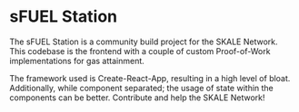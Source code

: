 # sFUEL Station

The sFUEL Station is a community build project for the SKALE Network.
This codebase is the frontend with a couple of custom Proof-of-Work implementations for gas attainment.

The framework used is Create-React-App, resulting in a high level of bloat. Additionally, while component separated; the usage of state within the components can be better.
Contribute and help the SKALE Network!
